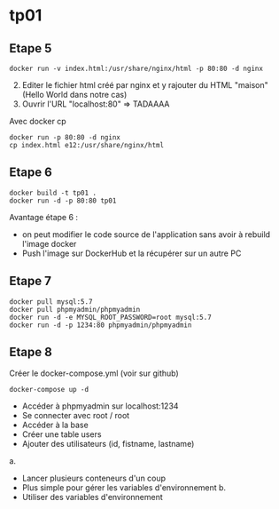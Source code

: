 # tp01

## Etape 5
```
docker run -v index.html:/usr/share/nginx/html -p 80:80 -d nginx
```

2. Editer le fichier html créé par nginx et y rajouter du HTML "maison" (Hello World dans notre cas)
3. Ouvrir l'URL "localhost:80" => TADAAAA


Avec docker cp
```
docker run -p 80:80 -d nginx
cp index.html e12:/usr/share/nginx/html
```

## Etape 6
```
docker build -t tp01 .
docker run -d -p 80:80 tp01
```
Avantage étape 6 : 
- on peut modifier le code source de l'application sans avoir à rebuild l'image docker
- Push l'image sur DockerHub et la récupérer sur un autre PC

## Etape 7
```
docker pull mysql:5.7
docker pull phpmyadmin/phpmyadmin
docker run -d -e MYSQL_ROOT_PASSWORD=root mysql:5.7
docker run -d -p 1234:80 phpmyadmin/phpmyadmin
```
## Etape 8
Créer le docker-compose.yml (voir sur github)
```
docker-compose up -d
```
- Accéder à phpmyadmin sur localhost:1234
- Se connecter avec root / root
- Accéder à la base
- Créer une table users
- Ajouter des utilisateurs (id, fistname, lastname)

a.
- Lancer plusieurs conteneurs d'un coup
- Plus simple pour gérer les variables d'environnement
b. 
- Utiliser des variables d'environnement
